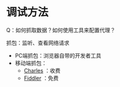 # 调试方法
Q：如何抓取数据？如何使用工具来配置代理？

抓包：监听、查看网络请求

- PC端抓包：浏览器自带的开发者工具
- 移动端抓包：
  - [Charles](https://www.charlesproxy.com/) ：收费
  - [Fiddler](https://www.telerik.com/fiddler) ：免费
